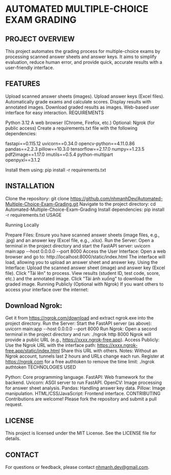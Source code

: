 # AUTOMATED MULTIPLE-CHOICE EXAM GRADING

## PROJECT OVERVIEW
This project automates the grading process for multiple-choice exams by processing scanned answer sheets and answer keys. It aims to simplify evaluation, reduce human error, and provide quick, accurate results with a user-friendly interface.

## FEATURES

Upload scanned answer sheets (images).
Upload answer keys (Excel files).
Automatically grade exams and calculate scores.
Display results with annotated images.
Download graded results as images.
Web-based user interface for easy interaction.
REQUIREMENTS

Python 3.12
A web browser (Chrome, Firefox, etc.)
Optional: Ngrok (for public access)
Create a requirements.txt file with the following dependencies:

fastapi==0.115.12
uvicorn==0.34.0
opencv-python==4.11.0.86
pandas==2.2.3
pillow==10.3.0
tensorflow==2.17.0
numpy==1.23.5
pdf2image==1.17.0
imutils==0.5.4
python-multipart  
openpyxl==3.1.2

Install them using:
pip install -r requirements.txt

## INSTALLATION

Clone the repository: git clone https://github.com/nhmanhDev/Automated-Multiple-Choice-Exam-Grading.git
Navigate to the project directory: cd Automated-Multiple-Choice-Exam-Grading
Install dependencies: pip install -r requirements.txt
USAGE

Running Locally

Prepare Files:
Ensure you have scanned answer sheets (image files, e.g., .jpg) and an answer key (Excel file, e.g., .xlsx).
Run the Server:
Open a terminal in the project directory and start the FastAPI server: uvicorn main:app --host 0.0.0.0 --port 8000
Access the User Interface:
Open a web browser and go to: http://localhost:8000/static/index.html
The interface will load, allowing you to upload an answer sheet and answer key.
Using the Interface:
Upload the scanned answer sheet (image) and answer key (Excel file).
Click "Tải lên" to process.
View results (student ID, test code, score, etc.) and the annotated image.
Click "Tải ảnh xuống" to download the graded image.
Running Publicly (Optional with Ngrok)
If you want others to access your interface over the internet:

## Download Ngrok:
Get it from https://ngrok.com/download and extract ngrok.exe into the project directory.
Run the Server:
Start the FastAPI server (as above): uvicorn main:app --host 0.0.0.0 --port 8000
Run Ngrok:
Open a second terminal in the project directory and run: ./ngrok http 8000
Ngrok will provide a public URL (e.g., https://xxxx.ngrok-free.app).
Access Publicly:
Use the Ngrok URL with the interface path: https://xxxx.ngrok-free.app/static/index.html
Share this URL with others.
Notes:
Without an Ngrok account, tunnels last 2 hours and URLs change each run.
Register at https://ngrok.com for a free authtoken to remove the time limit: ./ngrok authtoken <your-authtoken>
TECHNOLOGIES USED

Python: Core programming language.
FastAPI: Web framework for the backend.
Uvicorn: ASGI server to run FastAPI.
OpenCV: Image processing for answer sheet analysis.
Pandas: Handling answer key data.
Pillow: Image manipulation.
HTML/CSS/JavaScript: Frontend interface.
CONTRIBUTING
Contributions are welcome! Please fork the repository and submit a pull request.

## LICENSE
This project is licensed under the MIT License. See the LICENSE file for details.

## CONTACT
For questions or feedback, please contact nhmanh.dev@gmail.com.